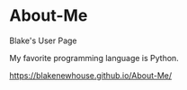 # About-Me
Blake's User Page

My favorite programming language is Python.

https://blakenewhouse.github.io/About-Me/
